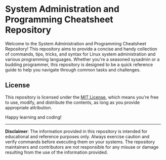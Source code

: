 # System Administration and Programming Cheatsheet Repository

Welcome to the System Administration and Programming Cheatsheet Repository! This repository aims to provide a concise and handy collection of commands, tips, tricks, and syntax for Linux system administration and various programming languages. Whether you're a seasoned sysadmin or a budding programmer, this repository is designed to be a quick reference guide to help you navigate through common tasks and challenges.

## License

This repository is licensed under the [MIT License](LICENSE), which means you're free to use, modify, and distribute the contents, as long as you provide appropriate attribution.

Happy learning and coding!

---

**Disclaimer**: The information provided in this repository is intended for educational and reference purposes only. Always exercise caution and verify commands before executing them on your systems. The repository maintainers and contributors are not responsible for any misuse or damage resulting from the use of the information provided.
